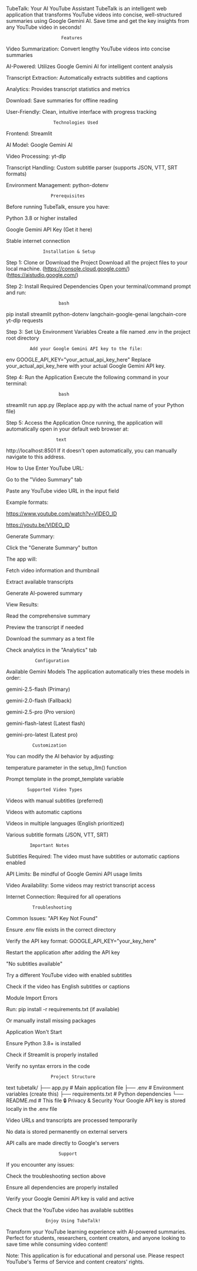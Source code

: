 TubeTalk: Your AI YouTube Assistant 
TubeTalk is an intelligent web application that transforms YouTube videos into concise, well-structured summaries using Google Gemini AI. Save time and get the key insights from any YouTube video in seconds!

                         Features
 Video Summarization: Convert lengthy YouTube videos into concise summaries

 AI-Powered: Utilizes Google Gemini AI for intelligent content analysis

 Transcript Extraction: Automatically extracts subtitles and captions

 Analytics: Provides transcript statistics and metrics

 Download: Save summaries for offline reading

 User-Friendly: Clean, intuitive interface with progress tracking

                      Technologies Used
Frontend: Streamlit

AI Model: Google Gemini AI

Video Processing: yt-dlp

Transcript Handling: Custom subtitle parser (supports JSON, VTT, SRT formats)

Environment Management: python-dotenv

                     Prerequisites
Before running TubeTalk, ensure you have:

Python 3.8 or higher installed

Google Gemini API Key (Get it here)

Stable internet connection

                  Installation & Setup
Step 1: Clone or Download the Project
Download all the project files to your local machine.
(https://console.cloud.google.com/)
(https://aistudio.google.com/)

Step 2: Install Required Dependencies
Open your terminal/command prompt and run:

                        bash
pip install streamlit python-dotenv langchain-google-genai langchain-core yt-dlp requests

Step 3: Set Up Environment Variables
Create a file named .env in the project root directory

             Add your Google Gemini API key to the file:

env
GOOGLE_API_KEY="your_actual_api_key_here"
Replace your_actual_api_key_here with your actual Google Gemini API key.

Step 4: Run the Application
Execute the following command in your terminal:

                        bash
streamlit run app.py
(Replace app.py with the actual name of your Python file)

Step 5: Access the Application
Once running, the application will automatically open in your default web browser at:

                       text
http://localhost:8501
If it doesn't open automatically, you can manually navigate to this address.

 How to Use
Enter YouTube URL:

Go to the "Video Summary" tab

Paste any YouTube video URL in the input field

Example formats:

https://www.youtube.com/watch?v=VIDEO_ID

https://youtu.be/VIDEO_ID

Generate Summary:

Click the "Generate Summary" button

The app will:

Fetch video information and thumbnail

Extract available transcripts

Generate AI-powered summary

View Results:

Read the comprehensive summary

Preview the transcript if needed

Download the summary as a text file

Check analytics in the "Analytics" tab

               Configuration
Available Gemini Models
The application automatically tries these models in order:

gemini-2.5-flash (Primary)

gemini-2.0-flash (Fallback)

gemini-2.5-pro (Pro version)

gemini-flash-latest (Latest flash)

gemini-pro-latest (Latest pro)

              Customization
You can modify the AI behavior by adjusting:

temperature parameter in the setup_llm() function

Prompt template in the prompt_template variable

            Supported Video Types
Videos with manual subtitles (preferred)

Videos with automatic captions

Videos in multiple languages (English prioritized)

Various subtitle formats (JSON, VTT, SRT)

             Important Notes
Subtitles Required: The video must have subtitles or automatic captions enabled

API Limits: Be mindful of Google Gemini API usage limits

Video Availability: Some videos may restrict transcript access

Internet Connection: Required for all operations

              Troubleshooting
Common Issues:
"API Key Not Found"

Ensure .env file exists in the correct directory

Verify the API key format: GOOGLE_API_KEY="your_key_here"

Restart the application after adding the API key

"No subtitles available"

Try a different YouTube video with enabled subtitles

Check if the video has English subtitles or captions

Module Import Errors

Run: pip install -r requirements.txt (if available)

Or manually install missing packages

Application Won't Start

Ensure Python 3.8+ is installed

Check if Streamlit is properly installed

Verify no syntax errors in the code

                     Project Structure
text
tubetalk/
├── app.py                 # Main application file
├── .env                   # Environment variables (create this)
├── requirements.txt       # Python dependencies
└── README.md             # This file
🔒 Privacy & Security
Your Google API key is stored locally in the .env file

Video URLs and transcripts are processed temporarily

No data is stored permanently on external servers

API calls are made directly to Google's servers

                        Support
If you encounter any issues:

Check the troubleshooting section above

Ensure all dependencies are properly installed

Verify your Google Gemini API key is valid and active

Check that the YouTube video has available subtitles

                   Enjoy Using TubeTalk!
Transform your YouTube learning experience with AI-powered summaries. Perfect for students, researchers, content creators, and anyone looking to save time while consuming video content!

Note: This application is for educational and personal use. Please respect YouTube's Terms of Service and content creators' rights.

